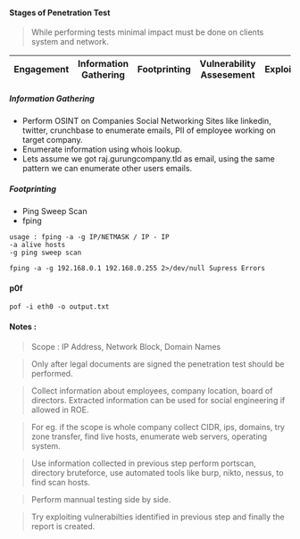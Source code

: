 #### Stages of Penetration Test

>While performing tests minimal impact must be done on clients system and network.

Engagement | Information Gathering | Footprinting | Vulnerability Assesement | Exploitation | Reporting
| --- | --- | --- | --- | --- | ---|

##### Information Gathering
* Perform OSINT on Companies Social Networking Sites like linkedin, twitter, crunchbase to enumerate emails, PII of employee working on target company.
* Enumerate information using whois lookup.
* Lets assume we got raj.gurungcompany.tld as email, using the same pattern we can enumerate other users emails.

##### Footprinting
- Ping Sweep Scan
- fping 
```
usage : fping -a -g IP/NETMASK / IP - IP
-a alive hosts
-g ping sweep scan

fping -a -g 192.168.0.1 192.168.0.255 2>/dev/null Supress Errors
```

#### p0f 
```
pof -i eth0 -o output.txt
```
#### Notes :
> Scope : IP Address, Network Block, Domain Names 

> Only after legal documents are signed the penetration test should be performed.


> Collect information about employees, company location, board of directors. Extracted information can be used for social engineering if allowed in ROE.


> For eg. if the scope is whole company collect CIDR, ips, domains, try zone transfer, find live hosts, enumerate web servers, operating system.


> Use information collected in previous step perform portscan, directory bruteforce, use automated tools like burp, nikto, nessus, to find scan hosts.


> Perform mannual testing side by side.


>Try exploiting vulnerabilties identified in previous step and finally the report is created.
